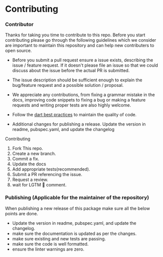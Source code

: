 # Contributing

### Contributor

Thanks for taking you time to contribute to this repo. Before you start contributing please go through the following guidelines which we consider are important to maintain this repository and can help new contributers to open source.

- Before you submit a pull request ensure a issue exists, describing the issue / feature request. If it doesn't please file an issue so that we could discuss about the issue before the actual PR is submitted.

- The issue description should be sufficient enough to explain the bug/feature request and a possible solution / proposal.

- We appreciate any contributions, from fixing a grammar mistake in the docs, improving code snippets to fixing a bug or making a feature requests and writing proper tests are also highly welcome.

- Follow the [dart best practices](https://dart.dev/guides/language/effective-dart) to maintain the quality of code.

- Additional changes for publishing a release. Update the version in readme, pubspec.yaml, and update the changelog

Contributing

1. Fork This repo.
2. Create a new branch.
3. Commit a fix.
4. Update the docs
5. Add appropriate tests(recommended).
6. Submit a PR referencing the issue.
7. Request a review.
8. wait for LGTM 🚀 comment.

### Publishing (Applicable for the maintainer of the repository)

When publishing a new release of this package make sure all the below points are done.

- Update the version in readme, pubspec.yaml, and update the changelog.
- make sure the documentation is updated as per the changes.
- make sure existing and new tests are passing.
- make sure the code is well formatted.
- ensure the linter warnings are zero.
